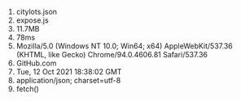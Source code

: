 1. citylots.json
2. expose.js
3. 11.7MB
4. 78ms
5. Mozilla/5.0 (Windows NT 10.0; Win64; x64) AppleWebKit/537.36 (KHTML, like Gecko) Chrome/94.0.4606.81 Safari/537.36
6. GitHub.com
7. Tue, 12 Oct 2021 18:38:02 GMT
8. application/json; charset=utf-8
9. fetch()